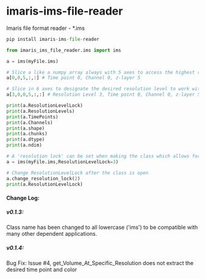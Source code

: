 # imaris-ims-file-reader

Imaris file format reader - *.ims



```python
pip install imaris-ims-file-reader
```

```python
from imaris_ims_file_reader.ims import ims

a = ims(myFile.ims)

# Slice a like a numpy array always with 5 axes to access the highest resolution - level 0 - (t,c,z,y,x)
a[0,0,5,:,:] # Time point 0, Channel 0, z-layer 5

# Slice in 6 axes to designate the desired resolution level to work with - 0 is default and the highest resolution
a[3,0,0,5,:,:] # Resolution Level 3, Time point 0, Channel 0, z-layer 5

print(a.ResolutionLevelLock)
print(a.ResolutionLevels)
print(a.TimePoints)
print(a.Channels)
print(a.shape)
print(a.chunks)
print(a.dtype)
print(a.ndim)

# A 'resolution lock' can be set when making the class which allows for 5 axis slicing that always extracts from that resoltion level
a = ims(myFile.ims,ResolutionLevelLock=3)

# Change ResolutionLevelLock after the class is open
a.change_resolution_lock(2)
print(a.ResolutionLevelLock)

```



#### Change Log:

##### v0.1.3:  

Class name has been changed to all lowercase ('ims') to be compatible with many other dependent applications.

##### v0.1.4:  

Bug Fix:  Issue #4, get_Volume_At_Specific_Resolution does not extract the desired time point and color
